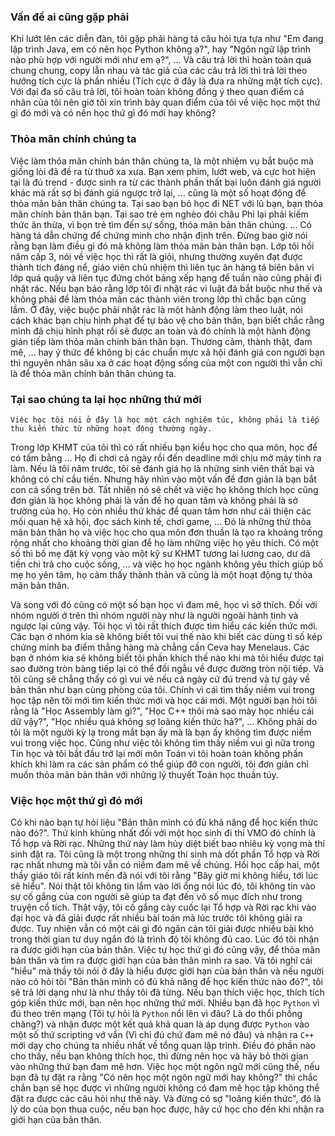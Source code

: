 ### Vấn đề ai cũng gặp phải
Khi lướt lên các diễn đàn, tôi gặp phải hàng tá câu hỏi tựa tựa như "Em đang lập trình Java, em có nên học Python không ạ?", hay "Ngôn ngữ lập trình nào phù hợp với người mới như em ạ?", ... Và câu trả lời thì hoàn toàn quá chung chung, copy lẫn nhau và tác giả của các câu trả lời thì trả lời theo hướng tích cực là phần nhiều (Tích cực ở đây là đưa ra những mặt tích cực). Với đại đa số câu trả lời, tôi hoàn toàn không đồng ý theo quan điểm cá nhân của tôi nên giờ tôi xin trình bày quan điểm của tôi về việc học một thứ gì đó mới và có nên học thứ gì đó mới hay không?
### Thỏa mãn chính chúng ta
Việc làm thỏa mãn chính bản thân chúng ta, là một nhiệm vụ bắt buộc mà giống lòi đã đề ra từ thuở xa xưa. Bạn xem phim, lướt web, và cực hot hiện tại là đú trend - được sinh ra từ các thành phần thất bại luôn đánh giá người khác mà rất sợ bị đánh giá ngược trở lại, ... cũng là một số hoạt động để thỏa mãn bản thân chúng ta. Tại sao bạn bỏ học đi NET với lũ bạn, bạn thỏa mãn chính bản thân bạn. Tại sao trẻ em nghèo đói châu Phi lại phải kiếm thức ăn thừa, vì bọn trẻ tìm đến sự sống, thỏa mãn bản thân chúng. ... Có hàng tá dẫn chứng để chứng minh cho nhận định trên. Đừng bao giờ nói rằng bạn làm điều gì đó mà không làm thỏa mãn bản thân bạn. Lớp tôi hồi năm cấp 3, nói về việc học thì rất là giỏi, nhưng thường xuyên đạt được thành tích đáng nể, giáo viên chủ nhiệm thì liên tục ăn hàng tá biên bản vì lớp quá quậy và liên tục đứng chót bảng xếp hạng để tuần nào cũng phải đi nhặt rác. Nếu bạn bảo rằng lớp tôi đi nhặt rác vì luật đã bắt buộc như thế và không phải để làm thỏa mãn các thành viên trong lớp thì chắc bạn cũng lầm. Ở đây, việc buộc phải nhặt rác là một hành động làm theo luật, nói cách khác bạn chịu hình phạt để tự bảo vệ cho bản thân, bạn biết chắc rằng mình đã chịu hình phạt rồi sẽ được an toàn và đó chính là một hành động gián tiếp làm thỏa mãn chính bản thân bạn. Thương cảm, thành thật, đam mê, ... hay ý thức để không bị các chuẩn mực xã hội đánh giá con người bạn thì nguyên nhân sâu xa ở các hoạt động sống của một con người thì vẫn chỉ là để thỏa mãn chính bản thân chúng ta.
### Tại sao chúng ta lại học những thứ mới
```
Việc học tôi nói ở đây là học một cách nghiêm túc, không phải là tiếp thu kiến thức từ những hoạt động thường ngày.
```
Trong lớp KHMT của tôi thì có rất nhiều bạn kiểu học cho qua môn, học để có tấm bằng ... Họ đi chơi cả ngày rồi đến deadline mới chịu mở máy tính ra làm. Nếu là tôi năm trước, tôi sẽ đánh giá họ là những sinh viên thất bại và không có chí cầu tiến. Nhưng hãy nhìn vào một vấn đề đơn giản là bạn bắt con cá sống trên bờ. Tất nhiên nó sẽ chết và việc họ không thích học cũng đơn giản là học không phải là vấn đề họ quan tâm và không phải là sở trường của họ. Họ còn nhiều thứ khác để quan tâm hơn như cải thiện các mối quan hệ xã hội, đọc sách kinh tế, chơi game, ... Đó là những thứ thỏa mãn bản thân họ và việc học cho qua môn đơn thuần là tạo ra khoảng trống rộng nhất cho khoảng thời gian để họ làm những việc họ yêu thích. Có một số thì bố mẹ đặt kỳ vọng vào một kỹ sư KHMT tương lai lương cao, dư dã tiền chi trả cho cuộc sống, ... và việc họ học ngành không yêu thích giúp bố mẹ họ yên tâm, họ cảm thấy thành thản và cũng là một hoạt động tự thỏa mãn bản thân.

Và song với đó cũng có một số bạn học vì đam mê, học vì sở thích. Đối với nhóm người ở trên thì nhóm người này như là người ngoài hành tinh và ngược lại cũng vậy. Tôi học vì tôi rất thích được tìm hiểu các kiến thức mới. Các bạn ở nhóm kia sẽ không biết tôi vui thế nào khi biết các dùng tỉ số kép chứng minh ba điểm thẳng hàng mà chẳng cần Ceva hay Menelaus. Các bạn ở nhóm kia sẽ không biết tôi phấn khích thế nào khi mà tôi hiểu được tại sao đường tròn bàng tiếp lại có thể đối ngẫu về được đường tròn nội tiếp. Và tôi cũng sẽ chẳng thấy có gì vui vẻ nếu cả ngày cứ đú trend và tự gáy về bản thân như bạn cùng phòng của tôi. Chính vì cái tìm thấy niềm vui trong học tập nên tôi mới tìm kiến thức mới và học cái mới. Một người bạn hỏi tôi rằng là "Học Assembly làm gì?", "Học C++ thôi mà sao mày học nhiều cái dữ vậy?", "Học nhiều quá không sợ loãng kiến thức hả?", ... Không phải do tôi là một người kỳ lạ trong mắt bạn ấy mà là bạn ấy không tìm được niềm vui trong việc học. Cũng như việc tôi không tìm thấy niềm vui gì nữa trong Tin học và tôi bắt đầu trở lại mới môn Toán vì tôi hoàn toàn không phấn khích khi làm ra các sản phẩm có thể giúp đỡ con người, tôi đơn giản chỉ muốn thỏa mãn bản thân với những lý thuyết Toán học thuần túy.
### Việc học một thứ gì đó mới
Có khi nào bạn tự hỏi liệu "Bản thân mình có đủ khả năng để học kiến thức nào đó?". Thứ kinh khủng nhất đối với một học sinh đi thi VMO đó chính là Tổ hợp và Rời rạc. Những thứ này làm hủy diệt biết bao nhiêu kỳ vọng mà thí sinh đặt ra. Tôi cũng là một trong những thí sinh mà dốt phần Tổ hợp và Rời rạc nhất nhưng mà tôi vẫn có niềm đam mê về chúng. Hồi học cấp hai, một thầy giáo tôi rất kính mến đã nói với tôi rằng "Bây giờ mi không hiểu, tới lúc sẽ hiểu". Nói thật tôi không tin lắm vào lời ổng nói lúc đó, tôi không tin vào sự cố gắng của con người sẽ giúp ta đạt đến vô số mục đích như trong truyện cổ tích. Thật vậy, tôi cố gắng cày cuốc lại Tổ hợp và Rời rạc khi vào đại học và đã giải được rất nhiều bài toán mà lúc trước tôi không giải ra được. Tuy nhiên vẫn có một cái gì đó ngăn cản tôi giải được nhiều bài khó trong thời gian tư duy ngắn đó là trình độ tôi không đủ cao. Lúc đó tôi nhận ra được giới hạn của bản thân. Việc tự học thứ gì đó cũng vậy, để thỏa mãn bản thân và tìm ra được giới hạn của bản thân mình ra sao. Và tôi nghĩ cái "hiểu" mà thầy tôi nói ở đây là hiểu được giới hạn của bản thân và nếu người nào có hỏi tôi "Bản thân mình có đủ khả năng để học kiến thức nào đó?", tôi sẽ trả lời dạng như là như thầy tôi đã từng. Nếu bạn thích việc học, thích tích góp kiến thức mới, bạn nên học những thứ mới. Nhiều bạn đã học `Python` vì đú theo trên mạng (Tôi tự hỏi là `Python` nổi lên vì đâu? Là do thổi phồng chăng?) và nhận được một kết quả khả quan là áp dụng được `Python` vào một số thứ scripting vớ vẩn (Vì chỉ đú chứ đam mê nó đâu) và nhận ra `C++` mới dạy cho chúng ta nhiều nhất về tổng quan lập trình. Điều đó phần nào cho thấy, nếu bạn không thích học, thì đừng nên học và hãy bỏ thời gian vào những thứ bạn đam mê hơn. Việc học một ngôn ngữ mới cũng thế, nếu bạn đã tự đặt ra rằng "Có nên học một ngôn ngữ mới hay không?" thì chắc chắn bạn sẽ học được vì những người không có đam mê học tập không thể đặt ra được các câu hỏi như thế này. Và đừng có sợ "loãng kiến thức", đó là lý do của bọn thua cuộc, nếu bạn học được, hãy cứ học cho đến khi nhận ra giới hạn của bản thân.